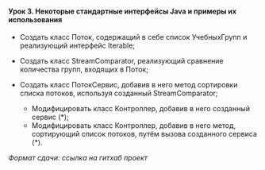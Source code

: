 #### Урок 3. Некоторые стандартные интерфейсы Java и примеры их использования

* Создать класс Поток, содержащий в себе список УчебныхГрупп и реализующий интерфейс Iterable;
* Создать класс StreamComparator, реализующий сравнение количества групп, входящих в Поток;
* Создать класс ПотокСервис, добавив в него метод сортировки списка потоков, используя созданный StreamComparator;
  
   * Модифицировать класс Контроллер, добавив в него созданный сервис \(*);
   * Модифицировать класс Контроллер, добавив в него метод, сортирующий список потоков, 
путём вызова созданного сервиса \(*).
  
_Формат сдачи: ссылка на гитхаб проект_